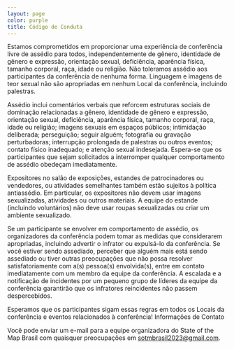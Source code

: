 ```yaml
---
layout: page
color: purple
title: Código de Conduta
---
```


Estamos comprometidos em proporcionar uma experiência de conferência livre de assédio para todos, independentemente de gênero, identidade de gênero e expressão, orientação sexual, deficiência, aparência física, tamanho corporal, raça, idade ou religião. Não toleramos assédio aos participantes da conferência de nenhuma forma. Linguagem e imagens de teor sexual não são apropriadas em nenhum Local da conferência, incluindo palestras.

Assédio inclui comentários verbais que reforcem estruturas sociais de dominação relacionadas a gênero, identidade de gênero e expressão, orientação sexual, deficiência, aparência física, tamanho corporal, raça, idade ou religião; imagens sexuais em espaços públicos; intimidação deliberada; perseguição; seguir alguém; fotografia ou gravação perturbadoras; interrupção prolongada de palestras ou outros eventos; contato físico inadequado; e atenção sexual indesejada. Espera-se que os participantes que sejam solicitados a interromper qualquer comportamento de assédio obedeçam imediatamente.

Expositores no salão de exposições, estandes de patrocinadores ou vendedores, ou atividades semelhantes também estão sujeitos à política antiassédio. Em particular, os expositores não devem usar imagens sexualizadas, atividades ou outros materiais. A equipe do estande (incluindo voluntários) não deve usar roupas sexualizadas ou criar um ambiente sexualizado.

Se um participante se envolver em comportamento de assédio, os organizadores da conferência podem tomar as medidas que considerarem apropriadas, incluindo advertir o infrator ou expulsá-lo da conferência. Se você estiver sendo assediado, perceber que alguém mais está sendo assediado ou tiver outras preocupações que não possa resolver satisfatoriamente com a(s) pessoa(s) envolvida(s), entre em contato imediatamente com um membro da equipe da conferência. A escalada e a notificação de incidentes por um pequeno grupo de líderes da equipe da conferência garantirão que os infratores reincidentes não passem despercebidos.
<!--A equipe da conferência ficará feliz em ajudar os participantes a entrar em contato com a segurança do hotel/Local ou com as autoridades locais, fornecer escoltas ou auxiliar de outras formas aqueles que estão enfrentando assédio, para que se sintam seguros durante a conferência. Valorizamos sua presença.-->

Esperamos que os participantes sigam essas regras em todos os Locais da conferência e eventos relacionados à conferência!
Informações de Contato

Você pode enviar um e-mail para a equipe organizadora do State of the Map Brasil com quaisquer preocupações em sotmbrasil2023@gmail.com.
